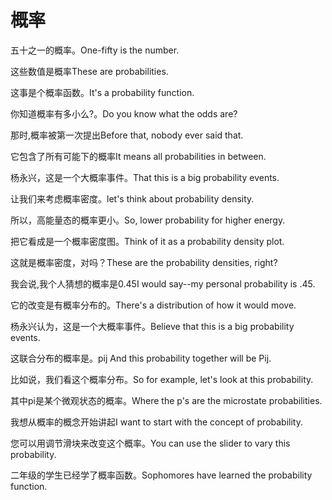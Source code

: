 # 概率

<p><span class="chinese">五十之一的概率。</span><span class="english">One-fifty is the number.</span></p>

<p><span class="chinese">这些数值是概率</span><span class="english">These are probabilities.</span></p>

<p><span class="chinese">这事是个概率函数。</span><span class="english">It's a probability function.</span></p>

<p><span class="chinese">你知道概率有多小么?。</span><span class="english">Do you know what the odds are?</span></p>

<p><span class="chinese">那时,概率被第一次提出</span><span class="english">Before that, nobody ever said that.</span></p>

<p><span class="chinese">它包含了所有可能下的概率</span><span class="english">It means all probabilities in between.</span></p>

<p><span class="chinese">杨永兴，这是一个大概率事件。</span><span class="english">That this is a big probability events.</span></p>

<p><span class="chinese">让我们来考虑概率密度。</span><span class="english">let's think about probability density.</span></p>

<p><span class="chinese">所以，高能量态的概率更小。</span><span class="english">So, lower probability for higher energy.</span></p>

<p><span class="chinese">把它看成是一个概率密度图。</span><span class="english">Think of it as a probability density plot.</span></p>

<p><span class="chinese">这就是概率密度，对吗？</span><span class="english">These are the probability densities, right?</span></p>

<p><span class="chinese">我会说,我个人猜想的概率是0.45</span><span class="english">I would say--my personal probability is .45.</span></p>

<p><span class="chinese">它的改变是有概率分布的。</span><span class="english">There's a distribution of how it would move.</span></p>

<p><span class="chinese">杨永兴认为，这是一个大概率事件。</span><span class="english">Believe that this is a big probability events.</span></p>

<p><span class="chinese">这联合分布的概率是。</span><span class="english">pij And this probability together will be Pij.</span></p>

<p><span class="chinese">比如说，我们看这个概率分布。</span><span class="english">So for example, let's look at this probability.</span></p>

<p><span class="chinese">其中pi是某个微观状态的概率。</span><span class="english">Where the p's are the microstate probabilities.</span></p>

<p><span class="chinese">我想从概率的概念开始讲起</span><span class="english">I want to start with the concept of probability.</span></p>

<p><span class="chinese">您可以用调节滑块来改变这个概率。</span><span class="english">You can use the slider to vary this probability.</span></p>

<p><span class="chinese">二年级的学生已经学了概率函数。</span><span class="english">Sophomores have learned the probability function.</span></p>

